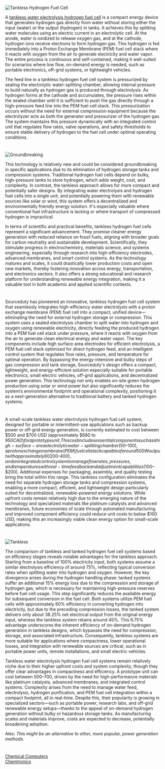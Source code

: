 ![Tankless Hydrogen Fuel Cell](https://github.com/user-attachments/assets/d080b4e2-9662-4beb-bcb6-5c06e85ef9d2)

A [tankless water electrolysis hydrogen fuel cell](https://chatgpt.com/g/g-685b3527bef8819191c8c6ba766a6b4a-tankless-hydrogen) is a compact energy device that generates hydrogen gas directly from water without storing either the input (water) or the output (hydrogen) in tanks. It achieves this by splitting water molecules using an electric current in an electrolytic cell. At the anode, water is oxidized to release oxygen gas, and at the cathode, hydrogen ions receive electrons to form hydrogen gas. This hydrogen is fed immediately into a Proton Exchange Membrane (PEM) fuel cell stack where it reacts with oxygen from the air to generate electricity and water vapor. The entire process is continuous and self-contained, making it well-suited for scenarios where low flow, on-demand energy is needed, such as portable electronics, off-grid systems, or lightweight vehicles.

The feed line in a tankless hydrogen fuel cell system is pressurized by sealing the electrolytic water-splitting chamber, allowing internal pressure to build naturally as hydrogen gas is produced through electrolysis. As hydrogen forms at the cathode and accumulates, the pressure rises within the sealed chamber until it is sufficient to push the gas directly through a high-pressure feed line into the PEM fuel cell stack. This pressurization occurs without the need for external compression equipment because the electrolyzer acts as both the generator and pressurizer of the hydrogen gas. The system maintains this pressure dynamically with an integrated control unit that regulates flow rates, valve operations, and safety thresholds to ensure stable delivery of hydrogen to the fuel cell under optimal operating conditions.

#

![Groundbreaking](https://github.com/user-attachments/assets/a7813fca-9982-4fbc-9cc4-3d59e1fcefa5)

This technology is relatively new and could be considered groundbreaking in specific applications due to its elimination of hydrogen storage tanks and compression systems. Traditional hydrogen fuel cells depend on bulky, high-pressure tanks to store hydrogen, which adds weight, cost, and complexity. In contrast, the tankless approach allows for more compact and potentially safer designs. By integrating water electrolysis and hydrogen fuel cells into a single unit, and potentially powering them with renewable sources like solar or wind, this system offers a decentralized and environmentally friendly energy solution. It's especially valuable where conventional fuel infrastructure is lacking or where transport of compressed hydrogen is impractical.

In terms of scientific and practical benefits, tankless hydrogen fuel cells represent a significant advancement. They promise cleaner energy generation with reduced reliance on fossil fuels, aligning with broader goals for carbon neutrality and sustainable development. Scientifically, they stimulate progress in electrochemistry, materials science, and systems engineering, especially through research into high-efficiency electrodes, advanced membranes, and smart control systems. As the technology matures and scales, it could drastically lower production costs and open new markets, thereby fostering innovation across energy, transportation, and electronics sectors. It also offers a strong educational and research platform for understanding renewable energy integration, making it a valuable tool in both academic and applied scientific contexts.

#

Sourceduty has pioneered an innovative, tankless hydrogen fuel cell system that seamlessly integrates high-efficiency water electrolysis with a proton exchange membrane (PEM) fuel cell into a compact, unified device—eliminating the need for external hydrogen storage or compression. This system uses a sealed electrolysis chamber to split water into hydrogen and oxygen using renewable electricity, directly feeding the produced hydrogen into a PEM fuel cell stack under pressure, where it reacts with oxygen from the air to generate clean electrical energy and water vapor. The key components include high surface area electrodes for efficient electrolysis, a PEM fuel cell stack optimized for direct hydrogen feed, and an intelligent control system that regulates flow rates, pressure, and temperature for optimal operation. By bypassing the energy-intensive and bulky steps of gas compression and tank storage, Sourceduty's design offers a compact, lightweight, and energy-efficient solution especially suitable for portable electronics, small electric vehicles, off-grid applications, and decentralized power generation. This technology not only enables on-site green hydrogen production using solar or wind power but also significantly reduces the system’s environmental footprint and operational complexity, positioning it as a next-generation alternative to traditional battery and tanked hydrogen systems.

#

A small-scale tankless water electrolysis hydrogen fuel cell system, designed for portable or intermittent-use applications such as backup power or off-grid energy generation, is currently estimated to cost between $500 and $700 USD (approximately $680 to $950 CAD) for a prototype unit. This cost includes essential components such as a high-surface-area electrolytic water-splitting chamber ($50–$100), a proton exchange membrane (PEM) fuel cell stack capable of around 500W output with approximately 60% efficiency ($200–$400), and an integrated control system to manage flow rates, pressures, and temperatures with real-time feedback and adjustment capabilities ($100–$200). Additional expenses for packaging, assembly, and quality testing bring the total within this range. This tankless configuration eliminates the need for separate hydrogen storage tanks and compression systems, enabling a more compact, efficient, and lightweight design particularly suited for decentralized, renewable-powered energy solutions. While upfront costs remain relatively high due to the emerging nature of the technology and specialized materials like platinum catalysts and advanced membranes, future economies of scale through automated manufacturing and improved component efficiency could reduce unit costs to below $100 USD, making this an increasingly viable clean energy option for small-scale applications.

#

![Tankless](https://github.com/user-attachments/assets/53f286da-84cd-406d-af82-db5edd43586e)

The comparison of tankless and tanked hydrogen fuel cell systems based on efficiency stages reveals notable advantages for the tankless approach. Starting from a baseline of 100% electricity input, both systems assume a similar electrolysis efficiency of around 75%, reflecting typical conversion rates when splitting water into hydrogen and oxygen. However, the key divergence arises during the hydrogen handling phase: tanked systems suffer an additional 15% energy loss due to the compression and storage of hydrogen gas, which is necessary for maintaining high-pressure reserves before fuel cell usage. This step significantly reduces the available energy for subsequent conversion in the fuel cell. Both systems utilize PEM fuel cells with approximately 60% efficiency in converting hydrogen into electricity, but due to the preceding compression losses, the tanked system delivers only about 38.25% net electrical output from the original energy input, whereas the tankless system retains around 45%. This 6.75% advantage underscores the inherent efficiency of on-demand hydrogen generation in tankless designs, which bypasses the need for compression, storage, and associated infrastructure. Consequently, tankless systems are more suitable for applications where compactness, lower operational losses, and integration with renewable sources are critical, such as in portable power units, remote installations, and small electric vehicles.

Tankless water electrolysis hydrogen fuel cell systems remain relatively niche due to their higher upfront costs and system complexity, though they offer clear advantages in compactness and efficiency. A prototype unit can cost between $500–$700, driven by the need for high-performance materials like platinum catalysts, advanced membranes, and integrated control systems. Complexity arises from the need to manage water feed, electrolysis, hydrogen purification, and PEM fuel cell integration within a compact footprint, all in real-time. Despite this, their popularity is growing in specialized sectors—such as portable power, research labs, and off-grid renewable energy setups—thanks to the appeal of on-demand hydrogen generation without bulky or hazardous storage tanks. As manufacturing scales and materials improve, costs are expected to decrease, potentially broadening adoption.

Alex: _This might be an alternative to other, more popular, power generation methods._

#

[Chemical Computers](https://github.com/sourceduty/Chemical_Computers)
<br>
[Chemtronics](https://github.com/sourceduty/Chemtronics)
